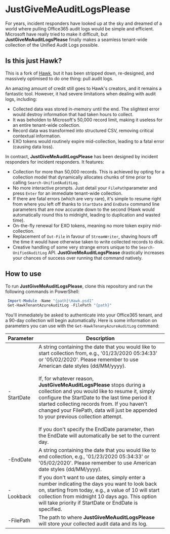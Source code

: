 # JustGiveMeAuditLogsPlease

For years, incident responders have looked up at the sky and dreamed of a world where pulling Office365 audit logs would be simple and efficient. Microsoft have really tried to make it difficult, but **JustGiveMeAuditLogsPlease** finally makes a seamless tenant-wide collection of the Unified Audit Logs possible.

## Is this just Hawk?

This is a fork of [Hawk](https://github.com/Canthv0/hawk), but it has been stripped down, re-designed, and massively optimised to do one thing: pull audit logs.

An amazing amount of credit still goes to Hawk's creators, and it remains a fantastic tool. However, it had severe limitations when dealing with audit logs, including:

- Collected data was stored in-memory until the end. The slightest error would destroy information that had taken hours to collect. 
- It was beholden to Microsoft's 50,000 record limit, making it useless for an entire tenant-wide collection.
- Record data was transformed into structured CSV, removing critical contextual information.
- EXO tokens would routinely expire mid-collection, leading to a fatal error (causing data loss).

In contract, **JustGiveMeAuditLogsPlease** has been designed by incident responders for incident responders. It features:

- Collection for more than 50,000 records. This is achieved by opting for a collection model that dynamically allocates chunks of time prior to calling `Search-UnifiedAuditLog`.
- No more interactive prompts. Just detail your `FilePath`parameter and press `Enter` for an immediate tenant-wide collection.
- If there are fatal errors (which are very rare), it's simple to resume right from where you left off thanks to `StartDate` and `EndDate` command line parameters that are now accurate down to the second (Hawk would automatically round this to midnight, leading to duplication and wasted time). 
- On-the-fly renewal for EXO tokens, meaning no more token expiry mid-collection.
- Replacement of `Out-File` in favour of `StreamWriter`, shaving hours off the time it would have otherwise taken to write collected records to disk.
- Creative handling of some very strange errors unique to the `Search-UnifiedAuditLog` API. **JustGiveMeAuditLogsPlease** drastically increases your chances of success over running that command natively.

## How to use

To run **JustGiveMeAuditLogsPlease**, clone this repository and run the following commands in PowerShell:

``` powershell
 Import-Module -Name "{path}\Hawk.psd1"
 Get-HawkTenantAzureAuditLog -FilePath "{path}"
```

You'll immediately be asked to authenticate into your Office365 tenant, and a 90-day collection will begin automatically. Here is some information on parameters you can use with the `Get-HawkTenanyAzureAuditLog` command:

| Parameter  | Description                                                  |
| ---------- | ------------------------------------------------------------ |
| -StartDate | A string containing the date that you would like to start collection from, e.g., '01/23/2020 05:34:33' or '05/02/2020'. Please remember to use American date styles (dd/MM/yyyy).<br /><br />If, for whatever reason, **JustGiveMeAuditLogsPlease** stops during a collection and you would like to resume it, simply configure the StartDate to the last time period it started collecting records from. If you haven't changed your FilePath, data will just be appended to your previous collection attempt. <br /><br />If you don't specify the EndDate parameter, then the EndDate will automatically be set to the current day. |
| -EndDate   | A string containing the date that you would like to end collection, e.g., '01/23/2020 05:34:33' or '05/02/2020'. Please remember to use American date styles (dd/MM/yyyy). |
| -Lookback  | If you don't want to use dates, simply enter a number indicating the days you want to look back on, starting from today, e.g., a value of 10 will start collection from midnight 10 days ago. This option will take priority if StartDate or EndDate is specified. |
| -FilePath  | The path to where **JustGiveMeAuditLogsPlease** will store your collected audit data and its log. |

